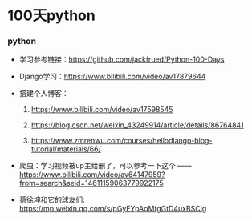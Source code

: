 # 100天python

### python

- 学习参考链接：<https://github.com/jackfrued/Python-100-Days>

- Django学习：<https://www.bilibili.com/video/av17879644> 

- 搭建个人博客：

  1. <https://www.bilibili.com/video/av17598545> 

  2. <https://blog.csdn.net/weixin_43249914/article/details/86764841>

  3. <https://www.zmrenwu.com/courses/hellodjango-blog-tutorial/materials/66/>

- 爬虫：学习视频被up主给删了，可以参考一下这个 ——
  <https://www.bilibili.com/video/av64147959?from=search&seid=14611159063779922175>
- 蔡徐坤和它的球友们: <https://mp.weixin.qq.com/s/pGyFYpAoMtgGtD4uxBSCig>

